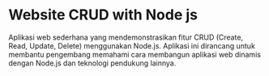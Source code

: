 # Website CRUD with Node js
Aplikasi web sederhana yang mendemonstrasikan fitur CRUD (Create, Read, Update, Delete) menggunakan Node.js. Aplikasi ini dirancang untuk membantu pengembang memahami cara membangun aplikasi web dinamis dengan Node.js dan teknologi pendukung lainnya.
